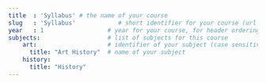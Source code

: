 ```yaml
---
title  : 'Syllabus' # the name of your course
slug   : 'Syllabus'            # short identifier for your course (url friendly)
year   : 1                  # year for your course, for header ordering
subjects:                   # list of subjects for this course
    art:                    # identifier of your subject (case sensitive)
      title: "Art History"  # name of your subject
    history:
      title: "History"
---
```

